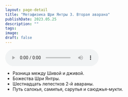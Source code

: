 ```yaml
---
layout: page-detail
title: "Метафизика Шри Янтры 3. Вторая аварана"
publishDate: 2023.05.25
description: ""
tags:
image:
draft: false
---
```


<audio title="2023.05.25 - Метафизика Шри Янтры 3. Вторая аварана.mp3" src="https://filer-api.advayta.org/v1.0/public/files/74016" controls=""></audio>

* Разница между Шивой и дживой.
* Божества Шри Янтры.
* Шестнадцать лепестков 2-й авараны.
* Путь салокья, самипья, сарупья и саюджья-мукти.

  
